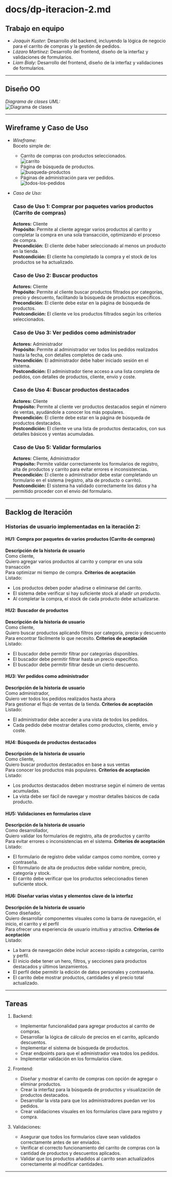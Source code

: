 # docs/dp-iteracion-2.md

## Trabajo en equipo

- *Joaquín Kuster:* Desarrollo del backend, incluyendo la lógica de negocio para el carrito de compras y la gestión de pedidos.
- *Lázaro Martínez:* Desarrollo del frontend, diseño de la interfaz y validaciones de formularios.
- *Liam Bialy:* Desarrollo del frontend, diseño de la interfaz y validaciones de formularios.

---

## Diseño OO

*Diagrama de clases UML:*  
![Diagrama de clases](diagramas-de-clases/dc-iteracion-2.png)

---

## Wireframe y Caso de Uso

- *Wireframe:*  
  Boceto simple de:
  - Carrito de compras con productos seleccionados.  
    ![carrito](wireframes/carrito.png)
  - Página de búsqueda de productos.  
    ![busqueda-productos](wireframes/busqueda-productos.png)
  - Páginas de administración para ver pedidos.  
    ![todos-los-pedidos](wireframes/todos-los-pedidos.png)

- *Caso de Uso:*  

  ### Caso de Uso 1: Comprar por paquetes varios productos (Carrito de compras)  
  **Actores:** Cliente  
  **Propósito:** Permite al cliente agregar varios productos al carrito y completar la compra en una sola transacción, optimizando el proceso de compra.  
  **Precondición:** El cliente debe haber seleccionado al menos un producto en la tienda.  
  **Postcondición:** El cliente ha completado la compra y el stock de los productos se ha actualizado.  

  ### Caso de Uso 2: Buscar productos  
  **Actores:** Cliente  
  **Propósito:** Permite al cliente buscar productos filtrados por categorías, precio y descuento, facilitando la búsqueda de productos específicos.  
  **Precondición:** El cliente debe estar en la página de búsqueda de productos.  
  **Postcondición:** El cliente ve los productos filtrados según los criterios seleccionados.  

  ### Caso de Uso 3: Ver pedidos como administrador  
  **Actores:** Administrador  
  **Propósito:** Permite al administrador ver todos los pedidos realizados hasta la fecha, con detalles completos de cada uno.  
  **Precondición:** El administrador debe haber iniciado sesión en el sistema.  
  **Postcondición:** El administrador tiene acceso a una lista completa de pedidos, con detalles de productos, cliente, envío y coste.  

  ### Caso de Uso 4: Buscar productos destacados  
  **Actores:** Cliente  
  **Propósito:** Permite al cliente ver productos destacados según el número de ventas, ayudándole a conocer los más populares.  
  **Precondición:** El cliente debe estar en la página de búsqueda de productos destacados.  
  **Postcondición:** El cliente ve una lista de productos destacados, con sus detalles básicos y ventas acumuladas.  

  ### Caso de Uso 5: Validar formularios   
  **Actores:** Cliente, Administrador  
  **Propósito:** Permite validar correctamente los formularios de registro, alta de productos y carrito para evitar errores e inconsistencias.  
  **Precondición:** El cliente o administrador debe estar completando un formulario en el sistema (registro, alta de producto o carrito).  
  **Postcondición:** El sistema ha validado correctamente los datos y ha permitido proceder con el envío del formulario.

---

## Backlog de Iteración

### Historias de usuario implementadas en la iteración 2:

#### **HU1: Compra por paquetes de varios productos (Carrito de compras)**  
**Descripción de la historia de usuario**  
Como cliente,  
Quiero agregar varios productos al carrito y comprar en una sola transacción  
Para optimizar mi tiempo de compra.
**Criterios de aceptación**  
Listado:
- Los productos deben poder añadirse o eliminarse del carrito.
- El sistema debe verificar si hay suficiente stock al añadir un producto.
- Al completar la compra, el stock de cada producto debe actualizarse.

#### **HU2: Buscador de productos**  
**Descripción de la historia de usuario**  
Como cliente,  
Quiero buscar productos aplicando filtros por categoría, precio y descuento  
Para encontrar fácilmente lo que necesito.
**Criterios de aceptación**  
Listado:
- El buscador debe permitir filtrar por categorías disponibles.
- El buscador debe permitir filtrar hasta un precio específico.
- El buscador debe permitir filtrar desde un cierto descuento.

#### **HU3: Ver pedidos como administrador**  
**Descripción de la historia de usuario**  
Como administrador,  
Quiero ver todos los pedidos realizados hasta ahora  
Para gestionar el flujo de ventas de la tienda.
**Criterios de aceptación**  
Listado:
- El administrador debe acceder a una vista de todos los pedidos.
- Cada pedido debe mostrar detalles como productos, cliente, envío y coste.

#### **HU4: Búsqueda de productos destacados**  
**Descripción de la historia de usuario**  
Como cliente,  
Quiero buscar productos destacados en base a sus ventas  
Para conocer los productos más populares.
**Criterios de aceptación**  
Listado:
- Los productos destacados deben mostrarse según el número de ventas acumuladas.
- La vista debe ser fácil de navegar y mostrar detalles básicos de cada producto.

#### **HU5: Validaciones en formularios clave**  
**Descripción de la historia de usuario**  
Como desarrollador,  
Quiero validar los formularios de registro, alta de productos y carrito  
Para evitar errores o inconsistencias en el sistema.
**Criterios de aceptación**  
Listado:
- El formulario de registro debe validar campos como nombre, correo y contraseña.
- El formulario de alta de productos debe validar nombre, precio, categoría y stock.
- El carrito debe verificar que los productos seleccionados tienen suficiente stock.

#### **HU6: Diseñar varias vistas y elementos clave de la interfaz**  
**Descripción de la historia de usuario**  
Como diseñador,  
Quiero desarrollar componentes visuales como la barra de navegación, el inicio, el carrito y el perfil  
Para ofrecer una experiencia de usuario intuitiva y atractiva.
**Criterios de aceptación**  
Listado:
- La barra de navegación debe incluir acceso rápido a categorías, carrito y perfil.
- El inicio debe tener un hero, filtros, y secciones para productos destacados y últimos lanzamientos.
- El perfil debe permitir la edición de datos personales y contraseña.
- El carrito debe mostrar productos, cantidades y el precio total actualizado.

---

## Tareas
1. Backend:
   - Implementar funcionalidad para agregar productos al carrito de compras.
   - Desarrollar la lógica de cálculo de precios en el carrito, aplicando descuentos.
   - Implementar el sistema de búsqueda de productos.
   - Crear endpoints para que el administrador vea todos los pedidos.
   - Implementar validación en los formularios clave.

2. Frontend:
   - Diseñar y mostrar el carrito de compras con opción de agregar o eliminar productos.
   - Crear la interfaz para la búsqueda de productos y visualización de productos destacados.
   - Desarrollar la vista para que los administradores puedan ver los pedidos.
   - Crear validaciones visuales en los formularios clave para registro y compra.

3. Validaciones:
   - Asegurar que todos los formularios clave sean validados correctamente antes de ser enviados.
   - Verificar el correcto funcionamiento del carrito de compras con la cantidad de productos y descuentos aplicados.
   - Validar que los productos añadidos al carrito sean actualizados correctamente al modificar cantidades.

---